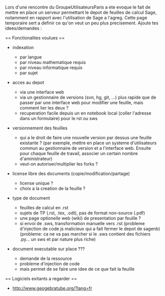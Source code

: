 Lors d'une rencontre du GroupeUtilisateursParis a ete evoque le fait de mettre en place un serveur permettant le depot de feuilles de calcul Sage, notamment en rapport avec l'utilisation de Sage a l'agreg. Cette page temporaire sert a definir ce qu'on veut un peu plus precisement. Ajoute tes idees/demandes :


== Fonctionalites voulues ==

  * indexation
    * par langue
    * par niveau mathematique requis
    * par niveau informatique requis
    * par sujet

  * acces au depot
    * via une interface web
    * via un gestionnaire de versions (svn, hg, git, ...) plus rapide que de passer par une interface web pour modifier une feuille, mais comment lier les deux ?
    * recuperation facile depuis un en notebook local (coller l'adresse dans un formulaire) pour le rst ou sws

  * versionnement des feuilles
    * qui a le droit de faire une nouvelle version par dessus une feuille existante ? (par exemple, mettre en place un systeme d'utilisateurs commun au gestionnaire de version et a l'interface web. Ensuite pour chaque feuille de travail, associer un certain nombre d'aministrateur)
    * veut-on autoriser/multiplier les forks ?

  * license libre des documents (copie/modification/partage)
    * license unique ?
    * choix a la creation de la feuille ?

  * type de document
    * feuilles de calcul en .rst
    * sujets de TP (.rst, .tex, .odt), pas de format non-source (.pdf)
    * une page optionelle web (wiki) de presentation par feuille ?
    * si envoi de .sws, transformation manuelle vers .rst (probleme d'injection de code js malicieux qui a fait fermer le depot de sagenb) (probleme: ca ne va pas marcher si le .sws contient des fichiers .py... un sws et par nature plus riche)

  * document executable sur place ???
    * demande de la ressource
    * probleme d'injection de code
    * mais permet de se faire une idee de ce que fait la feuille

== Logiciels exitants a regarder ==

  * http://www.geogebratube.org/?lang=fr
